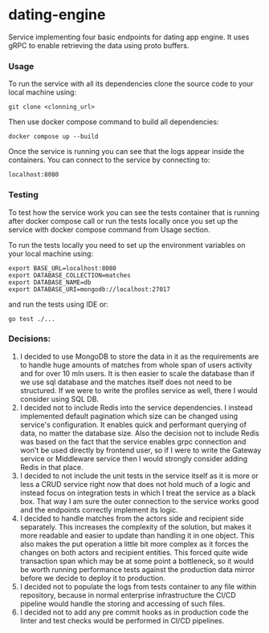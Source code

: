 # dating-engine
Service implementing four basic endpoints for dating app engine. 
It uses gRPC to enable retrieving the data using proto buffers.

### Usage
To run the service with all its dependencies clone the source code to your local machine using:
```
git clone <clonning_url>
```

Then use docker compose command to build all dependencies:
```
docker compose up --build
```

Once the service is running you can see that the logs appear inside the containers.
You can connect to the service by connecting to:
```
localhost:8080
```

### Testing
To test how the service work you can see the tests container that is running after 
docker compose call or run the tests locally once you set up the service with docker compose
command from Usage section.

To run the tests locally you need to set up the environment variables on your local machine using:
```
export BASE_URL=localhost:8080
export DATABASE_COLLECTION=matches
export DATABASE_NAME=db
export DATABASE_URI=mongodb://localhost:27017
```

and run the tests using IDE or:
```
go test ./...
```

### Decisions:
1. I decided to use MongoDB to store the data in it as the requirements are
to handle huge amounts of matches from whole span of users activity and for over 
10 mln users. It is then easier to scale the database than if we use sql database 
and the matches itself does not need to be structured. If we were to write the profiles
service as well, there I would consider using SQL DB.
2. I decided not to include Redis into the service dependencies. I instead implemented 
default pagination which size can be changed using service's configuration. It enables 
quick and performant querying of data, no matter the database size. Also the decision not 
to include Redis was based on the fact that the service enables grpc connection and won't be
used directly by frontend user, so if I were to write the Gateway service or Middleware service
then I would strongly consider adding Redis in that place.
3. I decided to not include the unit tests in the service itself as it is more or less a CRUD 
service right now that does not hold much of a logic and instead focus on integration tests in
which I treat the service as a black box. That way I am sure the outer connection to the service
works good and the endpoints correctly implement its logic.
4. I decided to handle matches from the actors side and recipient side separately. This increases
the complexity of the solution, but makes it more readable and easier to update than handling it in one object. 
This also makes the put operation a little bit more complex as it forces the changes on both actors and 
recipient entities. This forced quite wide transaction span which may be at some point a bottleneck, so it
would be worth running performance tests against the production data mirror before we decide to deploy it to production.
5. I decided not to populate the logs from tests container to any file within repository, because in 
normal enterprise infrastructure the CI/CD pipeline would handle the storing and accessing of such files.
6. I decided not to add any pre commit hooks as in production code the linter and test checks would be performed in
CI/CD pipelines.